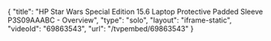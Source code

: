 {
    "title": "HP Star Wars Special Edition 15.6 Laptop Protective Padded Sleeve P3S09AAABC - Overview",
    "type": "solo",
    "layout": "iframe-static",
    "videoId": "69863543",
    "url": "\/tvpembed\/69863543"
}